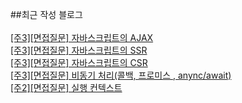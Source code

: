 ##최근 작성 블로그<br/><br/>
<a href=https://gapus.tistory.com/20>[주3][면접질문] 자바스크립트의 AJAX</a></br><a href=https://gapus.tistory.com/19>[주3][면접질문] 자바스크립트의 SSR</a></br><a href=https://gapus.tistory.com/18>[주3][면접질문] 자바스크립트의 CSR</a></br><a href=https://gapus.tistory.com/17>[주3][면접질문] 비동기 처리(콜백, 프로미스 , anync/await)</a></br><a href=https://gapus.tistory.com/16>[주2][면접질문] 실행 컨텍스트</a></br>